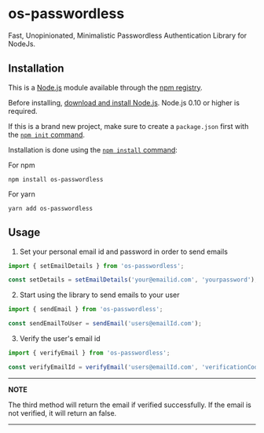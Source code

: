 # os-passwordless

Fast, Unopinionated, Minimalistic Passwordless Authentication Library for NodeJs.

## Installation

This is a [Node.js](https://nodejs.org/en/) module available through the
[npm registry](https://www.npmjs.com/).

Before installing, [download and install Node.js](https://nodejs.org/en/download/).
Node.js 0.10 or higher is required.

If this is a brand new project, make sure to create a `package.json` first with
the [`npm init` command](https://docs.npmjs.com/creating-a-package-json-file).

Installation is done using the
[`npm install` command](https://docs.npmjs.com/getting-started/installing-npm-packages-locally):

For npm

```console
npm install os-passwordless
```

For yarn

```console
yarn add os-passwordless
```

## Usage

1. Set your personal email id and password in order to send emails

```javascript
import { setEmailDetails } from 'os-passwordless';

const setDetails = setEmailDetails('your@emailid.com', 'yourpassword');
```

2. Start using the library to send emails to your user

```javascript
import { sendEmail } from 'os-passwordless';

const sendEmailToUser = sendEmail('users@emailId.com');
```

3. Verify the user's email id

```javascript
import { verifyEmail } from 'os-passwordless';

const verifyEmailId = verifyEmail('users@emailId.com', 'verificationCode/OTP');
```

---

**NOTE**

The third method will return the email if verified successfully. If the email
is not verified, it will return an false.

---
